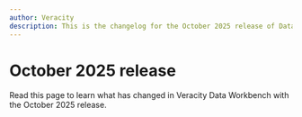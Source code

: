 ```yaml
---
author: Veracity
description: This is the changelog for the October 2025 release of Data Workbench.
---
```


# October 2025 release
Read this page to learn what has changed in Veracity Data Workbench with the October 2025 release.

